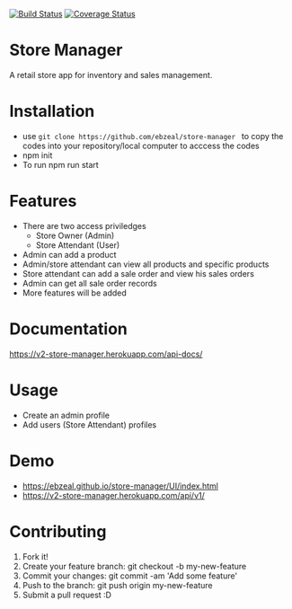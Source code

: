 [![Build Status](https://travis-ci.com/ebzeal/store-manager.svg?branch=master)](https://travis-ci.com/ebzeal/store-manager)
[![Coverage Status](https://coveralls.io/repos/github/ebzeal/store-manager/badge.svg)](https://coveralls.io/github/ebzeal/store-manager)

# Store Manager
A retail store app for inventory and sales management. 

# Installation
 * use ```git clone https://github.com/ebzeal/store-manager ``` to copy the codes into your repository/local computer to acccess the codes
* npm init
* To run npm run start

# Features
* There are two access priviledges 
  - Store Owner (Admin)
  - Store Attendant (User)
* Admin can add a product
* Admin/store attendant can view all products and specific products
* Store attendant can add a sale order and view his sales orders
* Admin can get all sale order records
* More features will be added

# Documentation
https://v2-store-manager.herokuapp.com/api-docs/

# Usage
* Create an admin profile
* Add users (Store Attendant) profiles

# Demo
* https://ebzeal.github.io/store-manager/UI/index.html
* https://v2-store-manager.herokuapp.com/api/v1/


# Contributing
1. Fork it!
2. Create your feature branch: git checkout -b my-new-feature
3. Commit your changes: git commit -am 'Add some feature'
4. Push to the branch: git push origin my-new-feature
5. Submit a pull request :D

